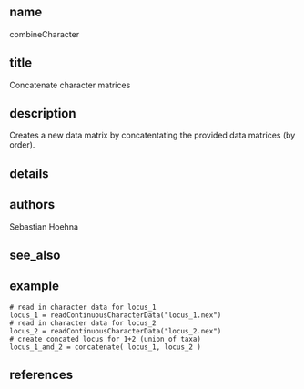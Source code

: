 ## name
combineCharacter
## title
Concatenate character matrices
## description
Creates a new data matrix by concatentating the provided data matrices (by order).
## details
## authors
Sebastian Hoehna
## see_also
## example
	# read in character data for locus_1
	locus_1 = readContinuousCharacterData("locus_1.nex")
	# read in character data for locus_2
	locus_2 = readContinuousCharacterData("locus_2.nex")
	# create concated locus for 1+2 (union of taxa)
	locus_1_and_2 = concatenate( locus_1, locus_2 )
	
## references
